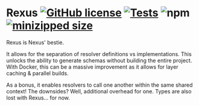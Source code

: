 # Rexus [![GitHub license](https://img.shields.io/github/license/Wave-Play/rexus?style=flat)](https://github.com/Wave-Play/rexus/blob/main/LICENSE) [![Tests](https://github.com/Wave-Play/rexus/workflows/CI/badge.svg)](https://github.com/Wave-Play/rexus/actions) ![npm](https://img.shields.io/npm/v/@waveplay/rexus) [![minizipped size](https://badgen.net/bundlephobia/minzip/@waveplay/rexus)](https://bundlephobia.com/result?p=@waveplay/rexus)

Rexus is Nexus' bestie.

It allows for the separation of resolver definitions vs implementations.
This unlocks the ability to generate schemas without building the entire project.
With Docker, this can be a massive improvement as it allows for layer caching & parallel builds.

As a bonus, it enables resolvers to call one another within the same shared context!
The downsides? Well, additional overhead for one. Types are also lost with Rexus... for now.
